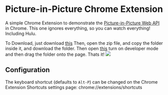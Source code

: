 # Picture-in-Picture Chrome Extension

A simple Chrome Extension to demonstrate the [Picture-in-Picture Web API](https://wicg.github.io/picture-in-picture/) in Chrome. This one ignores everything, so you can watch everything! Including Hulu.

To Download, just download [this](https://downgit.github.io/#/home?url=https:%2F%2Fgithub.com%2Fducc-coder%2Fpicture-in-picture-chrome-extension%2Ftree%2Fmaster%2Fsrc)
Then, open the zip file, and copy the folder inside it, and download the folder. Then open [this](chrome://extensions) turn on developer mode and then drag the folder onto the page. Thats it!
<img src="https://raw.githubusercontent.com/beaufortfrancois/picture-in-picture-chrome-extension/master/screenshot.png">

## Configuration

The keyboard shortcut (defaults to `Alt-P`) can be changed on the
Chrome Extension Shortcuts settings page:
chrome://extensions/shortcuts
